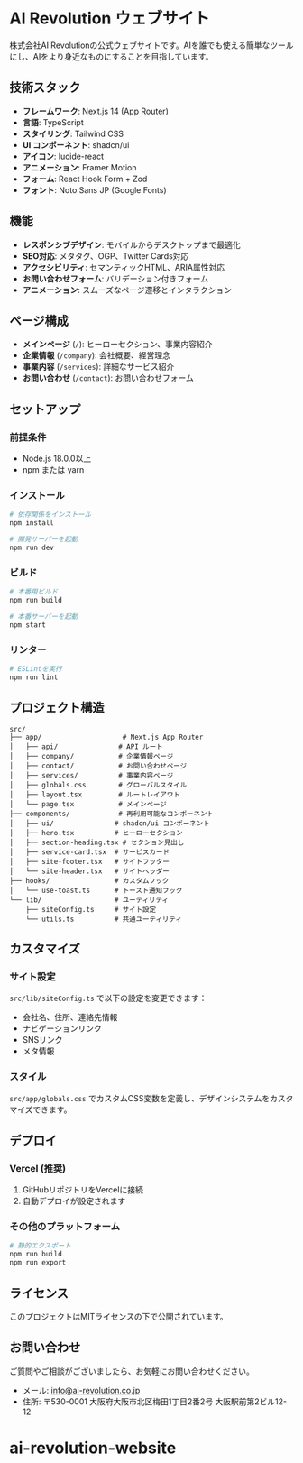 # AI Revolution ウェブサイト

株式会社AI Revolutionの公式ウェブサイトです。AIを誰でも使える簡単なツールにし、AIをより身近なものにすることを目指しています。

## 技術スタック

- **フレームワーク**: Next.js 14 (App Router)
- **言語**: TypeScript
- **スタイリング**: Tailwind CSS
- **UI コンポーネント**: shadcn/ui
- **アイコン**: lucide-react
- **アニメーション**: Framer Motion
- **フォーム**: React Hook Form + Zod
- **フォント**: Noto Sans JP (Google Fonts)

## 機能

- **レスポンシブデザイン**: モバイルからデスクトップまで最適化
- **SEO対応**: メタタグ、OGP、Twitter Cards対応
- **アクセシビリティ**: セマンティックHTML、ARIA属性対応
- **お問い合わせフォーム**: バリデーション付きフォーム
- **アニメーション**: スムーズなページ遷移とインタラクション

## ページ構成

- **メインページ** (`/`): ヒーローセクション、事業内容紹介
- **企業情報** (`/company`): 会社概要、経営理念
- **事業内容** (`/services`): 詳細なサービス紹介
- **お問い合わせ** (`/contact`): お問い合わせフォーム

## セットアップ

### 前提条件

- Node.js 18.0.0以上
- npm または yarn

### インストール

```bash
# 依存関係をインストール
npm install

# 開発サーバーを起動
npm run dev
```

### ビルド

```bash
# 本番用ビルド
npm run build

# 本番サーバーを起動
npm start
```

### リンター

```bash
# ESLintを実行
npm run lint
```

## プロジェクト構造

```
src/
├── app/                    # Next.js App Router
│   ├── api/               # API ルート
│   ├── company/           # 企業情報ページ
│   ├── contact/           # お問い合わせページ
│   ├── services/          # 事業内容ページ
│   ├── globals.css        # グローバルスタイル
│   ├── layout.tsx         # ルートレイアウト
│   └── page.tsx           # メインページ
├── components/            # 再利用可能なコンポーネント
│   ├── ui/               # shadcn/ui コンポーネント
│   ├── hero.tsx          # ヒーローセクション
│   ├── section-heading.tsx # セクション見出し
│   ├── service-card.tsx  # サービスカード
│   ├── site-footer.tsx   # サイトフッター
│   └── site-header.tsx   # サイトヘッダー
├── hooks/                # カスタムフック
│   └── use-toast.ts      # トースト通知フック
└── lib/                  # ユーティリティ
    ├── siteConfig.ts     # サイト設定
    └── utils.ts          # 共通ユーティリティ
```

## カスタマイズ

### サイト設定

`src/lib/siteConfig.ts` で以下の設定を変更できます：

- 会社名、住所、連絡先情報
- ナビゲーションリンク
- SNSリンク
- メタ情報

### スタイル

`src/app/globals.css` でカスタムCSS変数を定義し、デザインシステムをカスタマイズできます。

## デプロイ

### Vercel (推奨)

1. GitHubリポジトリをVercelに接続
2. 自動デプロイが設定されます

### その他のプラットフォーム

```bash
# 静的エクスポート
npm run build
npm run export
```

## ライセンス

このプロジェクトはMITライセンスの下で公開されています。

## お問い合わせ

ご質問やご相談がございましたら、お気軽にお問い合わせください。

- メール: info@ai-revolution.co.jp
- 住所: 〒530-0001 大阪府大阪市北区梅田1丁目2番2号 大阪駅前第2ビル12-12
# ai-revolution-website
